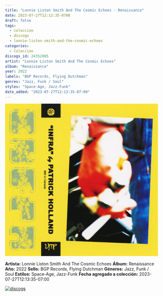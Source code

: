 ```yaml
---
title: "Lonnie Liston Smith And The Cosmic Echoes - Renaissance"
date: 2023-07-27T12:13:35-0700
draft: false
tags:
  - coleccion
  - discogs
  - lonnie-liston-smith-and-the-cosmic-echoes
categories:
  - Colección
discogs_id: 24352085
artist: "Lonnie Liston Smith And The Cosmic Echoes"
album: "Renaissance"
year: 2022
labels: "BGP Records, Flying Dutchman"
genres: "Jazz, Funk / Soul"
styles: "Space-Age, Jazz-Funk"
date_added: "2023-07-27T12:13:35-07:00"
---
```


![cover](image.jpeg (Lonnie Liston Smith And The Cosmic Echoes - Renaissance))

**Artista:** Lonnie Liston Smith And The Cosmic Echoes
**Álbum:** Renaissance
**Año:** 2022
**Sello:** BGP Records, Flying Dutchman
**Géneros:** Jazz, Funk / Soul
**Estilos:** Space-Age, Jazz-Funk
**Fecha agregado a colección:** 2023-07-27T12:13:35-07:00

[![discogs](../../links/svg/discogs.png (discogs))](https://api.discogs.com/releases/24352085)

